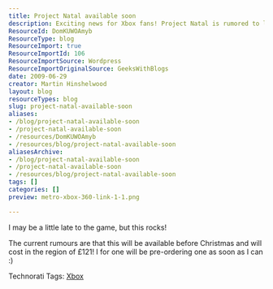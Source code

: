 ```yaml
---
title: Project Natal available soon
description: Exciting news for Xbox fans! Project Natal is rumored to launch before Christmas for £121. Don't miss out—get ready to pre-order!
ResourceId: DomKUWOAmyb
ResourceType: blog
ResourceImport: true
ResourceImportId: 106
ResourceImportSource: Wordpress
ResourceImportOriginalSource: GeeksWithBlogs
date: 2009-06-29
creator: Martin Hinshelwood
layout: blog
resourceTypes: blog
slug: project-natal-available-soon
aliases:
- /blog/project-natal-available-soon
- /project-natal-available-soon
- /resources/DomKUWOAmyb
- /resources/blog/project-natal-available-soon
aliasesArchive:
- /blog/project-natal-available-soon
- /project-natal-available-soon
- /resources/blog/project-natal-available-soon
tags: []
categories: []
preview: metro-xbox-360-link-1-1.png

---
```

I may be a little late to the game, but this rocks!

The current rumours are that this will be available before Christmas and will cost in the region of £121! I for one will be pre-ordering one as soon as I can :)

Technorati Tags: [Xbox](http://technorati.com/tags/Xbox)
